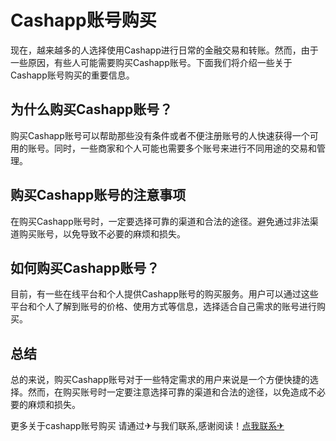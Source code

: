 # Cashapp账号购买

现在，越来越多的人选择使用Cashapp进行日常的金融交易和转账。然而，由于一些原因，有些人可能需要购买Cashapp账号。下面我们将介绍一些关于Cashapp账号购买的重要信息。

## 为什么购买Cashapp账号？

购买Cashapp账号可以帮助那些没有条件或者不便注册账号的人快速获得一个可用的账号。同时，一些商家和个人可能也需要多个账号来进行不同用途的交易和管理。

## 购买Cashapp账号的注意事项

在购买Cashapp账号时，一定要选择可靠的渠道和合法的途径。避免通过非法渠道购买账号，以免导致不必要的麻烦和损失。

## 如何购买Cashapp账号？

目前，有一些在线平台和个人提供Cashapp账号的购买服务。用户可以通过这些平台和个人了解到账号的价格、使用方式等信息，选择适合自己需求的账号进行购买。

## 总结

总的来说，购买Cashapp账号对于一些特定需求的用户来说是一个方便快捷的选择。然而，在购买账号时一定要注意选择可靠的渠道和合法的途径，以免造成不必要的麻烦和损失。

更多关于cashapp账号购买 请通过✈与我们联系,感谢阅读！[点我联系✈](https://www.G208.com)